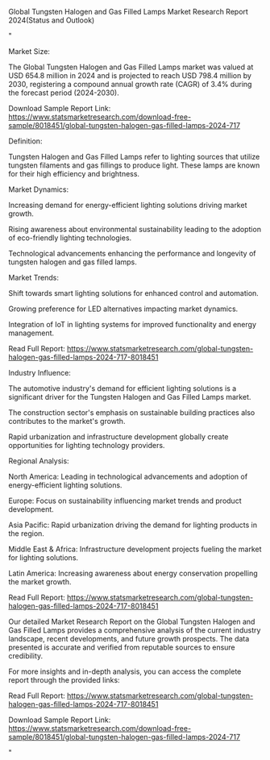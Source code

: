 Global Tungsten Halogen and Gas Filled Lamps Market Research Report 2024(Status and Outlook) 

"

Market Size:

The Global Tungsten Halogen and Gas Filled Lamps market was valued at USD 654.8 million in 2024 and is projected to reach USD 798.4 million by 2030, registering a compound annual growth rate (CAGR) of 3.4% during the forecast period (2024-2030).

Download Sample Report Link: https://www.statsmarketresearch.com/download-free-sample/8018451/global-tungsten-halogen-gas-filled-lamps-2024-717

Definition:

Tungsten Halogen and Gas Filled Lamps refer to lighting sources that utilize tungsten filaments and gas fillings to produce light. These lamps are known for their high efficiency and brightness.

Market Dynamics:

Increasing demand for energy-efficient lighting solutions driving market growth.


Rising awareness about environmental sustainability leading to the adoption of eco-friendly lighting technologies.

Technological advancements enhancing the performance and longevity of tungsten halogen and gas filled lamps.

Market Trends:

Shift towards smart lighting solutions for enhanced control and automation.

Growing preference for LED alternatives impacting market dynamics.

Integration of IoT in lighting systems for improved functionality and energy management.

Read Full Report: https://www.statsmarketresearch.com/global-tungsten-halogen-gas-filled-lamps-2024-717-8018451

Industry Influence:

The automotive industry's demand for efficient lighting solutions is a significant driver for the Tungsten Halogen and Gas Filled Lamps market.

The construction sector's emphasis on sustainable building practices also contributes to the market's growth.

Rapid urbanization and infrastructure development globally create opportunities for lighting technology providers.

Regional Analysis:

North America: Leading in technological advancements and adoption of energy-efficient lighting solutions.

Europe: Focus on sustainability influencing market trends and product development.

Asia Pacific: Rapid urbanization driving the demand for lighting products in the region.

Middle East & Africa: Infrastructure development projects fueling the market for lighting solutions.

Latin America: Increasing awareness about energy conservation propelling the market growth.

Read Full Report: https://www.statsmarketresearch.com/global-tungsten-halogen-gas-filled-lamps-2024-717-8018451

Our detailed Market Research Report on the Global Tungsten Halogen and Gas Filled Lamps provides a comprehensive analysis of the current industry landscape, recent developments, and future growth prospects. The data presented is accurate and verified from reputable sources to ensure credibility.

For more insights and in-depth analysis, you can access the complete report through the provided links:

Read Full Report: https://www.statsmarketresearch.com/global-tungsten-halogen-gas-filled-lamps-2024-717-8018451

Download Sample Report Link: https://www.statsmarketresearch.com/download-free-sample/8018451/global-tungsten-halogen-gas-filled-lamps-2024-717

"
